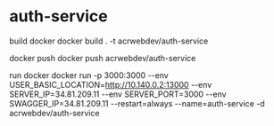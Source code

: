 # auth-service

build docker
docker build . -t acrwebdev/auth-service

docker push
docker push acrwebdev/auth-service

run docker
docker run -p 3000:3000 --env USER_BASIC_LOCATION=http://10.140.0.2:13000 --env SERVER_IP=34.81.209.11 --env SERVER_PORT=3000 --env SWAGGER_IP=34.81.209.11 --restart=always --name=auth-service -d acrwebdev/auth-service

